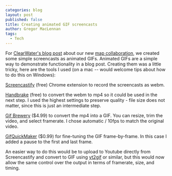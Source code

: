 ```yaml
---
categories: blog
layout: post
published: false
title: Creating animated GIF screencasts
author: Gregor MacLennan
tags: 
  - Tech
---
```


For [ClearWater's blog post](http://www.giveclearwater.org/2014/04/clearwaters-online-map-mad-genius/) about our new [map collaboration](http://www.giveclearwater.org/map/), we created some simple screencasts as animated GIFs. Animated GIFs are a simple way to demonstrate functionality in a blog post. Creating them was a little tricky, here are the tools I used (on a mac -- would welcome tips about how to do this on Windows):

[Screencastify](https://chrome.google.com/webstore/detail/screencastify-screen-vide/mmeijimgabbpbgpdklnllpncmdofkcpn) (free) Chrome extension to record the screencasts as webm.

[Handbrake](http://handbrake.fr/) (free) to convert the webm to mp4 so it could be used in the next step. I used the highest settings to preserve quality - file size does not matter, since this is just an intermediate step.

[Gif Brewery](http://gifbrewery.com/) ($4.99) to convert the mp4 into a GIF. You can resize, trim the video, and select framerate. I chose automatic / 10fps to match the original video.

[GifQuickMaker](https://itunes.apple.com/us/app/gifquickmaker/id411431426?mt=12) ($0.99) for fine-tuning the GIF frame-by-frame. In this case I added a pause to the first and last frame.

An easier way to do this would be to upload to Youtube directly from Screencastify and convert to GIF using [yt2gif](http://yt2gif.com/) or similar, but this would now allow the same control over the output in terms of framerate, size, and timing.